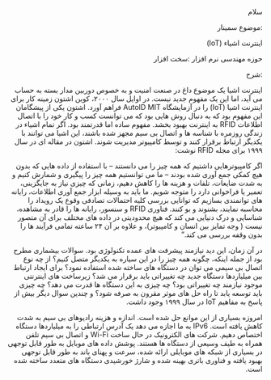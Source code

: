 
<div dir="rtl">
<p>سلام</p>
<p>:موضوع سمینار</p>
<p>اینترنت اشیاء (IoT)</p>
<p>حوزه مهندسی نرم افزار :سخت افزار</p>
<p>:شرح</p>
<p>اینترنت اشیا یک موضوع داغ در صنعت امنیت و به خصوص دوربین مدار بسته به حساب می آید، اما این یک مفهوم جدید نیست. در اوایل سال ۲۰۰۰، کوین اشتون زمینه کار برای اینترنت اشیا (IoT) را در آزمایشگاه AutoID MIT فراهم آورد. اشتون یکی از پیشگامان این مفهوم بود که به دنبال روش هایی بود که می توانست کسب و کار خود را با اتصال اطلاعات RFID به اینترنت بهبود بخشد. مفهوم ساده اما قدرتمند بود. اگر تمام اشیاء در زندگی روزمره با شناسه ها و اتصال بی سیم مجهز شده باشند، این اشیا می توانند با یکدیگر ارتباط برقرار کنند و توسط کامپیوتر مدیریت شوند. اشتون در مقاله ای در سال ۱۹۹۹ برای مجله RFID نوشت:

اگر کامپیوترهایی داشتیم که همه چیز را می دانستند – با استفاده از داده هایی که بدون هیچ کمکی جمع آوری شده بودند – ما می توانستیم همه چیز را پیگیری و شمارش کنیم و به شدت ضایعات، تلفات و هزینه ها را کاهش دهیم، زمانی که چیزی نیاز به جایگزینی، تعمیر یا فراخوانی دارد را متوجه شویم. ما باید به وسیله ابزار جمع آوری اطلاعات، رایانه های توانمندی بسازیم که توانایی بررسی کلیه احتمالات تصادفی وقوع یک رویداد را محاسبه نمایند، بشنوند و بو کنند. فناوری RFID و سنسور، رایانه ها را قادر به مشاهده، شناسایی و درک دنیایی می کند که هیچ محدودیتی در داده های مختلف برای آن متصور نیست ( وجه تمایز بین انسان و کامپیوتر)، و علاوه بر آن ۲۴ ساعته تمامی فرآیند ها را بدون وقفه بررسی می کند.”

در آن زمان، این دید نیازمند پیشرفت های عمده تکنولوژی بود. سوالات بیشماری مطرح بود از جمله اینکه، چگونه همه چیز را در این سیاره به یکدیگر متصل کنیم؟ از چه نوع اتصال بی سیمی می توان در دستگاه های ساخته شده استفاده نمود؟ برای ایجاد ارتباط بین میلیاردها دستگاه جدید چه تغییراتی باید برقرار می شد؟ زیرساخت های اینترنتی موجود نیازمند چه تغییراتی بود؟ چه چیزی به این دستگاه ها قدرت می دهد؟ چه چیزی باید توسعه یابد تا راه حل های موثر مقرون به صرفه شود؟ و چندین سوال دیگر بیش از پاسخ به مفاهیم IoT در سال ۱۹۹۹ وجود داشت.

امروزه بسیاری از این موانع حل شده است. اندازه و هزینه رادیوهای بی سیم به شدت کاهش یافته است. IPv6 به ما اجازه می دهد یک آدرس ارتباطی را به میلیاردها دستگاه اختصاص دهیم. شرکت های الکترونیک در حال ساخت Wi-Fi و اتصال بی سیم تلفن همراه به طیف وسیعی از دستگاه ها هستند. پوشش داده های موبایل به طور قابل توجهی در بسیاری از شبکه های موبایلی ارائه شده، سرعت و پهنای باند به طور قابل توجهی بهبود یافته و فناوری باتری بهینه شده و شارژ خورشیدی دستگاه های متعدد ساخته شده است.
 
 </p>

